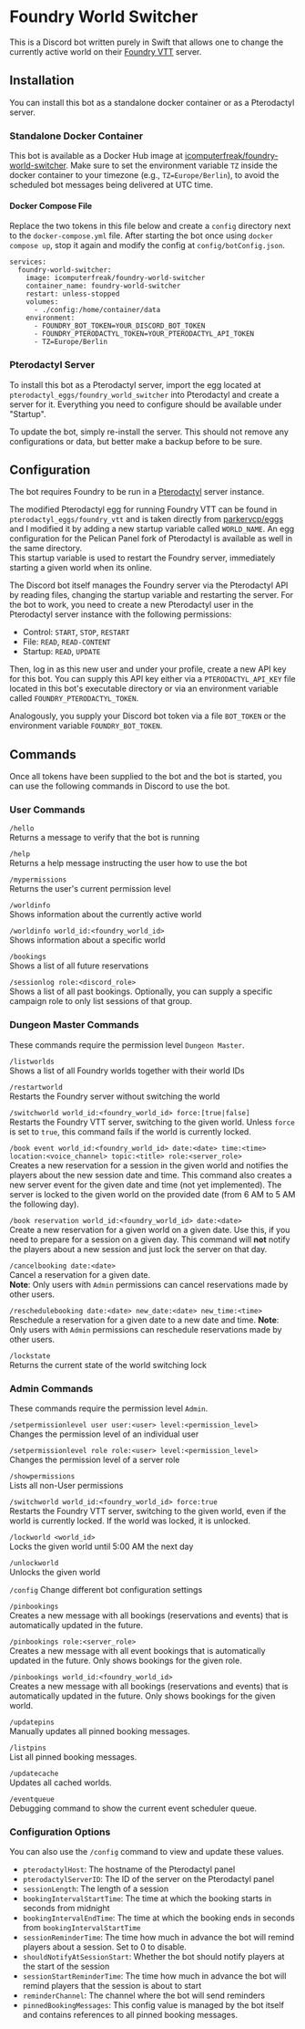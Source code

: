 #  Foundry World Switcher

This is a Discord bot written purely in Swift that allows one to change the currently active world on their [Foundry VTT](https://foundryvtt.com) server.

## Installation
You can install this bot as a standalone docker container or as a Pterodactyl server.

### Standalone Docker Container
This bot is available as a Docker Hub image at [icomputerfreak/foundry-world-switcher](https://hub.docker.com/r/icomputerfreak/foundry-world-switcher).
Make sure to set the environment variable `TZ` inside the docker container to your timezone (e.g., `TZ=Europe/Berlin`), to avoid the scheduled bot messages being delivered at UTC time.

#### Docker Compose File
Replace the two tokens in this file below and create a `config` directory next to the `docker-compose.yml` file. After starting the bot once using `docker compose up`, stop it again and modify the config at `config/botConfig.json`.

```
services:
  foundry-world-switcher:
    image: icomputerfreak/foundry-world-switcher
    container_name: foundry-world-switcher
    restart: unless-stopped
    volumes:
      - ./config:/home/container/data
    environment:
      - FOUNDRY_BOT_TOKEN=YOUR_DISCORD_BOT_TOKEN
      - FOUNDRY_PTERODACTYL_TOKEN=YOUR_PTERODACTYL_API_TOKEN
      - TZ=Europe/Berlin
```

### Pterodactyl Server
To install this bot as a Pterodactyl server, import the egg located at `pterodactyl_eggs/foundry_world_switcher` into Pterodactyl and create a server for it. Everything you need to configure should be available under "Startup".

To update the bot, simply re-install the server. This should not remove any configurations or data, but better make a backup before to be sure.

## Configuration

The bot requires Foundry to be run in a [Pterodactyl](https://pterodactyl.io) server instance.

The modified Pterodactyl egg for running Foundry VTT can be found in `pterodactyl_eggs/foundry_vtt` and is taken directly from [parkervcp/eggs](https://github.com/parkervcp/eggs/tree/master/game_eggs/FoundryVTT) and I modified it by adding a new startup variable called `WORLD_NAME`. An egg configuration for the Pelican Panel fork of Pterodactyl is available as well in the same directory.  
This startup variable is used to restart the Foundry server, immediately starting a given world when its online.

The Discord bot itself manages the Foundry server via the Pterodactyl API by reading files, changing the startup variable and restarting the server.
For the bot to work, you need to create a new Pterodactyl user in the Pterodactyl server instance with the following permissions:

* Control: `START`, `STOP`, `RESTART`
* File: `READ`, `READ-CONTENT`
* Startup: `READ`, `UPDATE`


Then, log in as this new user and under your profile, create a new API key for this bot.
You can supply this API key either via a `PTERODACTYL_API_KEY` file located in this bot's executable directory or via an environment variable called `FOUNDRY_PTERODACTYL_TOKEN`.

Analogously, you supply your Discord bot token via a file `BOT_TOKEN` or the environment variable `FOUNDRY_BOT_TOKEN`.

## Commands
Once all tokens have been supplied to the bot and the bot is started, you can use the following commands in Discord to use the bot.

### User Commands
`/hello`  
Returns a message to verify that the bot is running

`/help`  
Returns a help message instructing the user how to use the bot

`/mypermissions`  
Returns the user's current permission level

`/worldinfo`  
Shows information about the currently active world

`/worldinfo world_id:<foundry_world_id>`  
Shows information about a specific world

`/bookings`  
Shows a list of all future reservations

`/sessionlog role:<discord_role>`  
Shows a list of all past bookings. Optionally, you can supply a specific campaign role to only list sessions of that group.

### Dungeon Master Commands
These commands require the permission level `Dungeon Master`.

`/listworlds`  
Shows a list of all Foundry worlds together with their world IDs

`/restartworld`  
Restarts the Foundry server without switching the world

`/switchworld world_id:<foundry_world_id> force:[true|false]`  
Restarts the Foundry VTT server, switching to the given world. Unless `force` is set to `true`, this command fails if the world is currently locked.

`/book event world_id:<foundry_world_id> date:<date> time:<time> location:<voice_channel> topic:<title> role:<server_role>`  
Creates a new reservation for a session in the given world and notifies the players about the new session date and time.
This command also creates a new server event for the given date and time (not yet implemented).
The server is locked to the given world on the provided date (from 6 AM to 5 AM the following day).

`/book reservation world_id:<foundry_world_id> date:<date>`  
Create a new reservation for a given world on a given date. Use this, if you need to prepare for a session on a given day. This command will **not** notify the players about a new session and just lock the server on that day.

`/cancelbooking date:<date>`  
Cancel a reservation for a given date.  
**Note**: Only users with `Admin` permissions can cancel reservations made by other users.

`/reschedulebooking date:<date> new_date:<date> new_time:<time>`  
Reschedule a reservation for a given date to a new date and time.
**Note**: Only users with `Admin` permissions can reschedule reservations made by other users.

`/lockstate`  
Returns the current state of the world switching lock

### Admin Commands
These commands require the permission level `Admin`.

`/setpermissionlevel user user:<user> level:<permission_level>`  
Changes the permission level of an individual user

`/setpermissionlevel role role:<user> level:<permission_level>`  
Changes the permission level of a server role

`/showpermissions`  
Lists all non-User permissions

`/switchworld world_id:<foundry_world_id> force:true`  
Restarts the Foundry VTT server, switching to the given world, even if the world is currently locked. If the world was locked, it is unlocked.

`/lockworld <world_id>`  
Locks the given world until 5:00 AM the next day

`/unlockworld`  
Unlocks the given world

`/config`
Change different bot configuration settings

`/pinbookings`  
Creates a new message with all bookings (reservations and events) that is automatically updated in the future.

`/pinbookings role:<server_role>`  
Creates a new message with all event bookings that is automatically updated in the future.
Only shows bookings for the given role.

`/pinbookings world_id:<foundry_world_id>`  
Creates a new message with all bookings (reservations and events) that is automatically updated in the future.
Only shows bookings for the given world.

`/updatepins`  
Manually updates all pinned booking messages.

`/listpins`  
List all pinned booking messages.

`/updatecache`  
Updates all cached worlds.

`/eventqueue`  
Debugging command to show the current event scheduler queue.

### Configuration Options

You can also use the `/config` command to view and update these values.

* `pterodactylHost`: The hostname of the Pterodactyl panel
* `pterodactylServerID`: The ID of the server on the Pterodactyl panel
* `sessionLength`: The length of a session
* `bookingIntervalStartTime`: The time at which the booking starts in seconds from midnight
* `bookingIntervalEndTime`: The time at which the booking ends in seconds from `bookingIntervalStartTime`
* `sessionReminderTime`: The time how much in advance the bot will remind players about a session. Set to 0 to disable.
* `shouldNotifyAtSessionStart`: Whether the bot should notify players at the start of the session
* `sessionStartReminderTime`: The time how much in advance the bot will remind players that the session is about to start
* `reminderChannel`: The channel where the bot will send reminders
* `pinnedBookingMessages`: This config value is managed by the bot itself and contains references to all pinned booking messages. 

